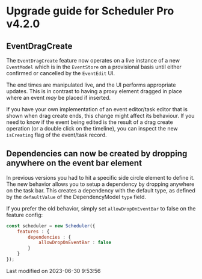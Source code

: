 # Upgrade guide for Scheduler Pro v4.2.0

## EventDragCreate

The `EventDragCreate` feature now operates on a live instance of a new `EventModel` which is in the `EventStore` on a
provisional basis until either confirmed or cancelled by the `EventEdit` UI.

The end times are manipulated live, and the UI performs appropriate updates. This is in contrast to having a proxy
element dragged in place where an event *may* be placed if inserted.

If you have your own implementation of an event editor/task editor that is shown when drag create ends, this change 
might affect its behaviour. If you need to know if the event being edited is the result of a drag create operation (or a 
double click on the timeline), you can inspect the new `isCreating` flag of the event/task record.

## Dependencies can now be created by dropping anywhere on the event bar element

In previous versions you had to hit a specific side circle element to define it. The new behavior allows you to
setup a dependency by dropping anywhere on the task bar. This creates a dependency with the default type, as
defined by the `defaultValue` of the DependencyModel `type` field.

If you prefer the old behavior, simply set `allowDropOnEventBar` to false on the feature config:

```javascript
const scheduler = new Scheduler({
    features : {
        dependencies : {
            allowDropOnEventBar : false
        }
    }
});
```


<p class="last-modified">Last modified on 2023-06-30 9:53:56</p>